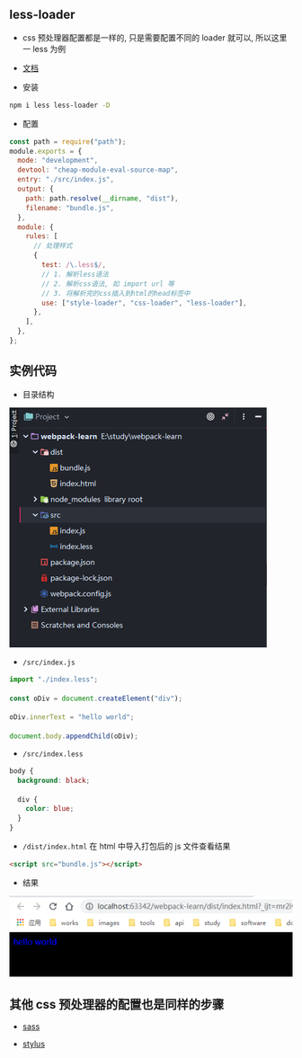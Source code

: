 ## less-loader

- css 预处理器配置都是一样的, 只是需要配置不同的 loader 就可以, 所以这里一 less 为例

- [文档](https://www.webpackjs.com/loaders/less-loader/)

- 安装

```sh
npm i less less-loader -D
```

- 配置

```js
const path = require("path");
module.exports = {
  mode: "development",
  devtool: "cheap-module-eval-source-map",
  entry: "./src/index.js",
  output: {
    path: path.resolve(__dirname, "dist"),
    filename: "bundle.js",
  },
  module: {
    rules: [
      // 处理样式
      {
        test: /\.less$/,
        // 1. 解析less语法
        // 2. 解析css语法, 如 import url 等
        // 3. 将解析完的css插入到html的head标签中
        use: ["style-loader", "css-loader", "less-loader"],
      },
    ],
  },
};
```

## 实例代码

- 目录结构

![notes_imgs_20200304130915](https://raw.githubusercontent.com/liaohui5/images/main/images/202206131710559.png)

- `/src/index.js`

```js
import "./index.less";

const oDiv = document.createElement("div");

oDiv.innerText = "hello world";

document.body.appendChild(oDiv);
```

- `/src/index.less`

```css
body {
  background: black;

  div {
    color: blue;
  }
}
```

- `/dist/index.html` 在 html 中导入打包后的 js 文件查看结果

```html
<script src="bundle.js"></script>
```

- 结果

![notes_imgs_20200304130824](https://raw.githubusercontent.com/liaohui5/images/main/images/202206131711855.png)

## 其他 css 预处理器的配置也是同样的步骤

- [sass](https://www.webpackjs.com/loaders/sass-loader/)

- [stylus](https://www.npmjs.com/package/stylus-loader)
